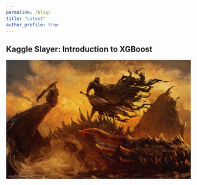 ```yaml
---
permalink: /blog/
title: "Latest"
author_profile: true
---
```


## Kaggle Slayer: Introduction to XGBoost

![Dragon_Slayer](./images/dragon_slayer.jpeg)
